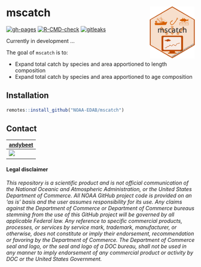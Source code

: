 
<!-- README.md is generated from README.Rmd. Please edit that file -->

# mscatch <img src="man/figures/logo.png" align="right" width="120" />

<!-- badges: start -->
[![gh-pages](https://github.com/NOAA-EDAB/mscatch/workflows/gh-pages/badge.svg)](https://github.com/NOAA-EDAB/mscatch/actions)
[![R-CMD-check](https://github.com/NOAA-EDAB/mscatch/workflows/R-CMD-check/badge.svg)](https://github.com/NOAA-EDAB/mscatch/actions)
[![gitleaks](https://github.com/NOAA-EDAB/mscatch/workflows/gitleaks/badge.svg)](https://github.com/NOAA-EDAB/mscatch/actions)
<!-- badges: end -->

Currently in development …

The goal of `mscatch` is to:

* Expand total catch by species and area apportioned to length composition
* Expand total catch by species and area apportioned to age composition



## Installation

``` r
remotes::install_github("NOAA-EDAB/mscatch")
```

## Contact

| [andybeet](https://github.com/andybeet)                                                         |
|-------------------------------------------------------------------------------------------------|
| [![](https://avatars1.githubusercontent.com/u/22455149?s=100&v=4)](https://github.com/andybeet) |

#### Legal disclaimer

*This repository is a scientific product and is not official
communication of the National Oceanic and Atmospheric Administration, or
the United States Department of Commerce. All NOAA GitHub project code
is provided on an ‘as is’ basis and the user assumes responsibility for
its use. Any claims against the Department of Commerce or Department of
Commerce bureaus stemming from the use of this GitHub project will be
governed by all applicable Federal law. Any reference to specific
commercial products, processes, or services by service mark, trademark,
manufacturer, or otherwise, does not constitute or imply their
endorsement, recommendation or favoring by the Department of Commerce.
The Department of Commerce seal and logo, or the seal and logo of a DOC
bureau, shall not be used in any manner to imply endorsement of any
commercial product or activity by DOC or the United States Government.*
